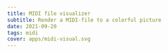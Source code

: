 ```yaml
---
title: MIDI file visualizer
subtitle: Render a MIDI-file to a colorful picture
date: 2021-09-20
tags: midi
cover: apps/midi-visual.svg
---
```


<client-only>
  <midi-visualizer />
</client-only>